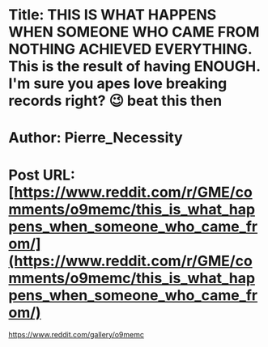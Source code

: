 # Title: THIS IS WHAT HAPPENS WHEN SOMEONE WHO CAME FROM NOTHING ACHIEVED EVERYTHING. This is the result of having ENOUGH. I'm sure you apes love breaking records right? 😉 beat this then
# Author: Pierre_Necessity
# Post URL: [https://www.reddit.com/r/GME/comments/o9memc/this_is_what_happens_when_someone_who_came_from/](https://www.reddit.com/r/GME/comments/o9memc/this_is_what_happens_when_someone_who_came_from/)


https://www.reddit.com/gallery/o9memc